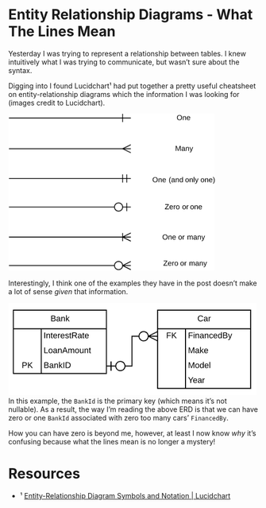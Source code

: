 # Entity Relationship Diagrams - What The Lines Mean
Yesterday I was trying to represent a relationship between tables. I knew intuitively what I was trying to communicate, but wasn’t sure about the syntax. 

Digging into I found Lucidchart¹ had put together a pretty useful cheatsheet on entity-relationship diagrams which the information I was looking for (images credit to Lucidchart). 

![](./erd-line-def.png)

Interestingly, I think one of the examples they have in the post doesn’t make a lot of sense _given_ that information. 

![](./erd-sample-relationship.png)
In this example, the `BankId` is the primary key (which means it’s not nullable). As a result, the way I’m reading the above ERD is that we can have zero or one `BankId` associated with zero too many cars’ `FinancedBy`. 

How you can have zero is beyond me, however, at least I now know _why_ it’s confusing because what the lines mean is no longer a mystery!

# Resources
* ¹ [Entity-Relationship Diagram Symbols and Notation | Lucidchart](https://www.lucidchart.com/pages/ER-diagram-symbols-and-meaning)
